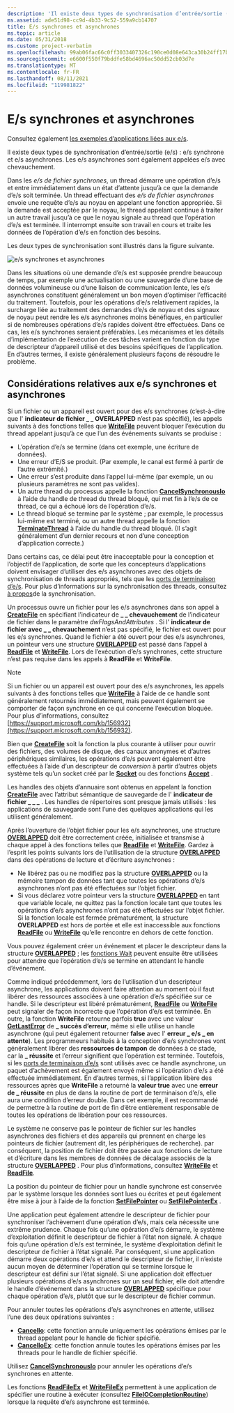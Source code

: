 ```yaml
---
description: 'Il existe deux types de synchronisation d’entrée/sortie (e/s) : e/s synchrone et e/s asynchrones. Les e/s asynchrones sont également appelées e/s avec chevauchement.'
ms.assetid: ade51d98-cc9d-4b33-9c52-559a9cb14707
title: E/s synchrones et asynchrones
ms.topic: article
ms.date: 05/31/2018
ms.custom: project-verbatim
ms.openlocfilehash: 99ab06fac66c0ff3033407326c190ce0d08e643ca30b24ff17b7420e61782222
ms.sourcegitcommit: e6600f550f79bddfe58bd4696ac50dd52cb03d7e
ms.translationtype: MT
ms.contentlocale: fr-FR
ms.lasthandoff: 08/11/2021
ms.locfileid: "119981822"
---
```

# <a name="synchronous-and-asynchronous-io"></a>E/s synchrones et asynchrones

Consultez également [les exemples d’applications liées aux e/s](https://github.com/microsoft/Windows-classic-samples/tree/master/Samples/Win7Samples/winbase/io).

Il existe deux types de synchronisation d’entrée/sortie (e/s) : e/s synchrone et e/s asynchrones. Les e/s asynchrones sont également appelées e/s avec chevauchement.

Dans les *e/s de fichier synchrones*, un thread démarre une opération d’e/s et entre immédiatement dans un état d’attente jusqu’à ce que la demande d’e/s soit terminée. Un thread effectuant des *e/s de fichier asynchrones* envoie une requête d’e/s au noyau en appelant une fonction appropriée. Si la demande est acceptée par le noyau, le thread appelant continue à traiter un autre travail jusqu’à ce que le noyau signale au thread que l’opération d’e/s est terminée. Il interrompt ensuite son travail en cours et traite les données de l’opération d’e/s en fonction des besoins.

Les deux types de synchronisation sont illustrés dans la figure suivante.

![e/s synchrones et asynchrones](images/fig2bedit.png)

Dans les situations où une demande d’e/s est supposée prendre beaucoup de temps, par exemple une actualisation ou une sauvegarde d’une base de données volumineuse ou d’une liaison de communication lente, les e/s asynchrones constituent généralement un bon moyen d’optimiser l’efficacité du traitement. Toutefois, pour les opérations d’e/s relativement rapides, la surcharge liée au traitement des demandes d’e/s de noyau et des signaux de noyau peut rendre les e/s asynchrones moins bénéfiques, en particulier si de nombreuses opérations d’e/s rapides doivent être effectuées. Dans ce cas, les e/s synchrones seraient préférables. Les mécanismes et les détails d’implémentation de l’exécution de ces tâches varient en fonction du type de descripteur d’appareil utilisé et des besoins spécifiques de l’application. En d’autres termes, il existe généralement plusieurs façons de résoudre le problème.

## <a name="synchronous-and-asynchronous-io-considerations"></a>Considérations relatives aux e/s synchrones et asynchrones

Si un fichier ou un appareil est ouvert pour des e/s synchrones (c’est-à-dire que l' **indicateur de fichier \_ \_ OVERLAPPED** n’est pas spécifié), les appels suivants à des fonctions telles que [**WriteFile**](/windows/desktop/api/FileAPI/nf-fileapi-writefile) peuvent bloquer l’exécution du thread appelant jusqu’à ce que l’un des événements suivants se produise :

-   L’opération d’e/s se termine (dans cet exemple, une écriture de données).
-   Une erreur d’E/S se produit. (Par exemple, le canal est fermé à partir de l’autre extrémité.)
-   Une erreur s’est produite dans l’appel lui-même (par exemple, un ou plusieurs paramètres ne sont pas valides).
-   Un autre thread du processus appelle la fonction [**CancelSynchronousIo**](cancelsynchronousio-func.md) à l’aide du handle de thread du thread bloqué, qui met fin à l’e/s de ce thread, ce qui a échoué lors de l’opération d’e/s.
-   Le thread bloqué se termine par le système ; par exemple, le processus lui-même est terminé, ou un autre thread appelle la fonction [**TerminateThread**](/windows/desktop/api/processthreadsapi/nf-processthreadsapi-terminatethread) à l’aide du handle du thread bloqué. (Il s’agit généralement d’un dernier recours et non d’une conception d’application correcte.)

Dans certains cas, ce délai peut être inacceptable pour la conception et l’objectif de l’application, de sorte que les concepteurs d’applications doivent envisager d’utiliser des e/s asynchrones avec des objets de synchronisation de threads appropriés, tels que les [ports de terminaison d’e/s](i-o-completion-ports.md). Pour plus d’informations sur la synchronisation des threads, consultez [à propos](/windows/desktop/Sync/about-synchronization)de la synchronisation.

Un processus ouvre un fichier pour les e/s asynchrones dans son appel à [**CreateFile**](/windows/desktop/api/FileAPI/nf-fileapi-createfilea) en spécifiant l’indicateur de **\_ \_ chevauchement** de l’indicateur de fichier dans le paramètre *dwFlagsAndAttributes* . Si l' **indicateur de fichier avec \_ \_ chevauchement** n’est pas spécifié, le fichier est ouvert pour les e/s synchrones. Quand le fichier a été ouvert pour des e/s asynchrones, un pointeur vers une structure [**OVERLAPPED**](/windows/desktop/api/MinWinBase/ns-minwinbase-overlapped_entry) est passé dans l’appel à [**ReadFile**](/windows/desktop/api/FileAPI/nf-fileapi-readfile) et [**WriteFile**](/windows/desktop/api/FileAPI/nf-fileapi-writefile). Lors de l’exécution d’e/s synchrones, cette structure n’est pas requise dans les appels à **ReadFile** et **WriteFile**.

> [!Note]  
> Si un fichier ou un appareil est ouvert pour des e/s asynchrones, les appels suivants à des fonctions telles que [**WriteFile**](/windows/desktop/api/FileAPI/nf-fileapi-writefile) à l’aide de ce handle sont généralement retournés immédiatement, mais peuvent également se comporter de façon synchrone en ce qui concerne l’exécution bloquée. Pour plus d’informations, consultez [https://support.microsoft.com/kb/156932](https://support.microsoft.com/kb/156932).

 

Bien que [**CreateFile**](/windows/desktop/api/FileAPI/nf-fileapi-createfilea) soit la fonction la plus courante à utiliser pour ouvrir des fichiers, des volumes de disque, des canaux anonymes et d’autres périphériques similaires, les opérations d’e/s peuvent également être effectuées à l’aide d’un descripteur de *conversion* à partir d’autres objets système tels qu’un socket créé par le [**Socket**](/windows/desktop/api/winsock2/nf-winsock2-socket) ou des fonctions [**Accept**](/windows/desktop/api/winsock2/nf-winsock2-accept) .

Les handles des objets d’annuaire sont obtenus en appelant la fonction [**CreateFile**](/windows/desktop/api/FileAPI/nf-fileapi-createfilea) avec l’attribut sémantique de sauvegarde de l' **indicateur de fichier \_ \_ \_** . Les handles de répertoires sont presque jamais utilisés : les applications de sauvegarde sont l’une des quelques applications qui les utilisent généralement.

Après l’ouverture de l’objet fichier pour les e/s asynchrones, une structure [**OVERLAPPED**](/windows/desktop/api/minwinbase/ns-minwinbase-overlapped) doit être correctement créée, initialisée et transmise à chaque appel à des fonctions telles que [**ReadFile**](/windows/desktop/api/FileAPI/nf-fileapi-readfile) et [**WriteFile**](/windows/desktop/api/FileAPI/nf-fileapi-writefile). Gardez à l’esprit les points suivants lors de l’utilisation de la structure [**OVERLAPPED**](/windows/desktop/api/MinWinBase/ns-minwinbase-overlapped_entry) dans des opérations de lecture et d’écriture asynchrones :

-   Ne libérez pas ou ne modifiez pas la structure [**OVERLAPPED**](/windows/desktop/api/minwinbase/ns-minwinbase-overlapped) ou la mémoire tampon de données tant que toutes les opérations d’e/s asynchrones n’ont pas été effectuées sur l’objet fichier.
-   Si vous déclarez votre pointeur vers la structure [**OVERLAPPED**](/windows/desktop/api/minwinbase/ns-minwinbase-overlapped) en tant que variable locale, ne quittez pas la fonction locale tant que toutes les opérations d’e/s asynchrones n’ont pas été effectuées sur l’objet fichier. Si la fonction locale est fermée prématurément, la structure **OVERLAPPED** est hors de portée et elle est inaccessible aux fonctions [**ReadFile**](/windows/desktop/api/FileAPI/nf-fileapi-readfile) ou [**WriteFile**](/windows/desktop/api/FileAPI/nf-fileapi-writefile) qu’elle rencontre en dehors de cette fonction.

Vous pouvez également créer un événement et placer le descripteur dans la structure [**OVERLAPPED**](/windows/desktop/api/minwinbase/ns-minwinbase-overlapped) ; les [fonctions Wait](/windows/desktop/Sync/wait-functions) peuvent ensuite être utilisées pour attendre que l’opération d’e/s se termine en attendant le handle d’événement.

Comme indiqué précédemment, lors de l’utilisation d’un descripteur asynchrone, les applications doivent faire attention au moment où il faut libérer des ressources associées à une opération d’e/s spécifiée sur ce handle. Si le descripteur est libéré prématurément, [**ReadFile**](/windows/desktop/api/FileAPI/nf-fileapi-readfile) ou [**WriteFile**](/windows/desktop/api/FileAPI/nf-fileapi-writefile) peut signaler de façon incorrecte que l’opération d’e/s est terminée. En outre, la fonction **WriteFile** retourne parfois **true** avec une valeur [**GetLastError**](/windows/desktop/api/errhandlingapi/nf-errhandlingapi-getlasterror) de **\_ succès d’erreur**, même si elle utilise un handle asynchrone (qui peut également retourner **false** avec l' **erreur \_ e/s \_ en attente**). Les programmeurs habitués à la conception d’e/s synchrones vont généralement libérer des **ressources de tampon** de données à ce stade, car la **\_ réussite** et l’erreur signifient que l’opération est terminée. Toutefois, si les [ports de terminaison d’e/s](i-o-completion-ports.md) sont utilisés avec ce handle asynchrone, un paquet d’achèvement est également envoyé même si l’opération d’e/s a été effectuée immédiatement. En d’autres termes, si l’application libère des ressources après que **WriteFile** a retourné la **valeur true** avec une **erreur de \_ réussite** en plus de dans la routine de port de terminaison d’e/s, elle aura une condition d’erreur double. Dans cet exemple, il est recommandé de permettre à la routine de port de fin d’être entièrement responsable de toutes les opérations de libération pour ces ressources.

Le système ne conserve pas le pointeur de fichier sur les handles asynchrones des fichiers et des appareils qui prennent en charge les pointeurs de fichier (autrement dit, les périphériques de recherche). par conséquent, la position de fichier doit être passée aux fonctions de lecture et d’écriture dans les membres de données de décalage associés de la structure [**OVERLAPPED**](/windows/desktop/api/minwinbase/ns-minwinbase-overlapped) . Pour plus d’informations, consultez [**WriteFile**](/windows/desktop/api/FileAPI/nf-fileapi-writefile) et [**ReadFile**](/windows/desktop/api/FileAPI/nf-fileapi-readfile).

La position du pointeur de fichier pour un handle synchrone est conservée par le système lorsque les données sont lues ou écrites et peut également être mise à jour à l’aide de la fonction [**SetFilePointer**](/windows/desktop/api/FileAPI/nf-fileapi-setfilepointer) ou [**SetFilePointerEx**](/windows/desktop/api/FileAPI/nf-fileapi-setfilepointerex) .

Une application peut également attendre le descripteur de fichier pour synchroniser l’achèvement d’une opération d’e/s, mais cela nécessite une extrême prudence. Chaque fois qu’une opération d’e/s démarre, le système d’exploitation définit le descripteur de fichier à l’état non signalé. À chaque fois qu’une opération d’e/s est terminée, le système d’exploitation définit le descripteur de fichier à l’état signalé. Par conséquent, si une application démarre deux opérations d’e/s et attend le descripteur de fichier, il n’existe aucun moyen de déterminer l’opération qui se termine lorsque le descripteur est défini sur l’état signalé. Si une application doit effectuer plusieurs opérations d’e/s asynchrones sur un seul fichier, elle doit attendre le handle d’événement dans la structure [**OVERLAPPED**](/windows/desktop/api/minwinbase/ns-minwinbase-overlapped) spécifique pour chaque opération d’e/s, plutôt que sur le descripteur de fichier commun.

Pour annuler toutes les opérations d’e/s asynchrones en attente, utilisez l’une des deux opérations suivantes :

-   [**CancelIo**](cancelio.md): cette fonction annule uniquement les opérations émises par le thread appelant pour le handle de fichier spécifié.
-   [**CancelIoEx**](cancelioex-func.md): cette fonction annule toutes les opérations émises par les threads pour le handle de fichier spécifié.

Utilisez [**CancelSynchronousIo**](cancelsynchronousio-func.md) pour annuler les opérations d’e/s synchrones en attente.

Les fonctions [**ReadFileEx**](/windows/desktop/api/FileAPI/nf-fileapi-readfileex) et [**WriteFileEx**](/windows/desktop/api/FileAPI/nf-fileapi-writefileex) permettent à une application de spécifier une routine à exécuter (consultez [**FileIOCompletionRoutine**](/windows/win32/api/minwinbase/nc-minwinbase-lpoverlapped_completion_routine)) lorsque la requête d’e/s asynchrone est terminée.

 

 
